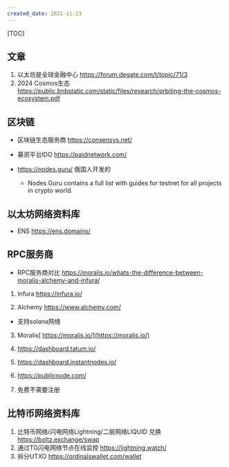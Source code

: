 ```yaml
---
created_date: 2021-11-23
---
```


[TOC]

## 文章

1. 以太坊是全球金融中心 https://forum.degate.com/t/topic/71/3
2. 2024 Cosmos生态 https://public.bnbstatic.com/static/files/research/orbiting-the-cosmos-ecosystem.pdf

## 区块链

- 区块链生态服务商 https://consensys.net/

- 募资平台IDO https://paidnetwork.com/

- https://nodes.guru/ 俄国人开发的

  - Nodes Guru contains a full list with guides for testnet for all projects in crypto world.

## 以太坊网络资料库

- ENS https://ens.domains/

## RPC服务商

- RPC服务商对比 https://moralis.io/whats-the-difference-between-moralis-alchemy-and-infura/

1. Infura https://infura.io/

2. Alchemy https://www.alchemy.com/

- 支持solana网络

3. Moralis[ https://moralis.io/](https://moralis.io/)

4. https://dashboard.tatum.io/

5. https://dashboard.instantnodes.io/

6. https://publicnode.com/

7. 免费不需要注册

## 比特币网络资料库

1. 比特币网络/闪电网络Lightning/二层网络LIQUID 兑换 https://boltz.exchange/swap
2. 通过TG闪电网络节点在线监控 https://lightning.watch/
3. 拆分UTXO https://ordinalswallet.com/wallet
